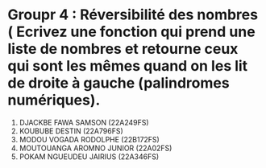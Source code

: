 # Groupr 4 : Réversibilité des nombres ( Ecrivez une fonction qui prend une liste de nombres et retourne ceux qui sont les mêmes quand on les lit de droite à gauche (palindromes numériques).
  1. DJACKBE FAWA SAMSON (22A249FS)
  2. KOUBUBE DESTIN (22A796FS)
  3. MODOU VOGADA RODOLPHE (22B172FS)
  4. MOUTOUANGA AROMNO JUNIOR (22A02FS)
  5. POKAM NGUEUDEU JAIRIUS (22A346FS)
